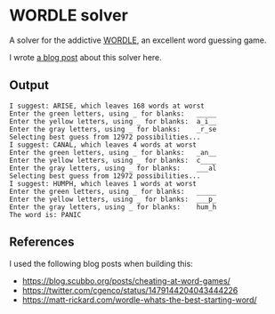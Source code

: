 # WORDLE solver
A solver for the addictive [WORDLE](https://www.powerlanguage.co.uk/wordle/), an excellent word guessing game.

I wrote [a blog post](https://www.kerrigan.dev/2022/01/10/building-a-wordle-solver-in-python.html) about this solver here.

## Output
```
I suggest: ARISE, which leaves 168 words at worst
Enter the green letters, using _ for blanks:   _____
Enter the yellow letters, using _ for blanks:  a_i__
Enter the gray letters, using _ for blanks:    _r_se
Selecting best guess from 12972 possibilities...
I suggest: CANAL, which leaves 4 words at worst
Enter the green letters, using _ for blanks:   _an__
Enter the yellow letters, using _ for blanks:  c____
Enter the gray letters, using _ for blanks:    ___al
Selecting best guess from 12972 possibilities...
I suggest: HUMPH, which leaves 1 words at worst
Enter the green letters, using _ for blanks:   _____
Enter the yellow letters, using _ for blanks:  ___p_
Enter the gray letters, using _ for blanks:    hum_h
The word is: PANIC
```

## References
I used the following blog posts when building this:
- https://blog.scubbo.org/posts/cheating-at-word-games/
- https://twitter.com/cgenco/status/1479144204043444226
- https://matt-rickard.com/wordle-whats-the-best-starting-word/